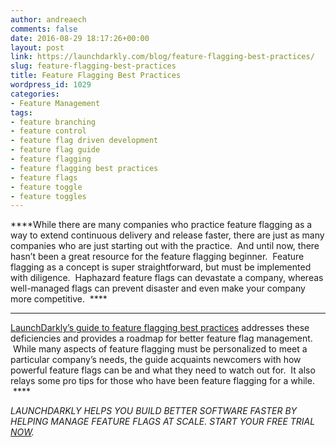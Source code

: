 ```yaml
---
author: andreaech
comments: false
date: 2016-08-29 18:17:26+00:00
layout: post
link: https://launchdarkly.com/blog/feature-flagging-best-practices/
slug: feature-flagging-best-practices
title: Feature Flagging Best Practices
wordpress_id: 1029
categories:
- Feature Management
tags:
- feature branching
- feature control
- feature flag driven development
- feature flag guide
- feature flagging
- feature flagging best practices
- feature flags
- feature toggle
- feature toggles
---
```


****While there are many companies who practice feature flagging as a way to extend continuous delivery and release faster, there are just as many companies who are just starting out with the practice.  And until now, there hasn’t been a great resource for the feature flagging beginner.  Feature flagging as a concept is super straightforward, but must be implemented with diligence.  Haphazard feature flags can devastate a company, whereas well-managed flags can prevent disaster and even make your company more competitive.  ****

****
[LaunchDarkly’s guide to feature flagging best practices](http://featureflags.io/feature-flag-introduction/?utm_source=launchdarkly_blog&utm_medium=organic) addresses these deficiencies and provides a roadmap for better feature flag management.  While many aspects of feature flagging must be personalized to meet a particular company’s needs, the guide acquaints newcomers with how powerful feature flags can be and what they need to watch out for.  It also relays some pro tips for those who have been feature flagging for a while.  ****

_LAUNCHDARKLY HELPS YOU BUILD BETTER SOFTWARE FASTER BY HELPING MANAGE FEATURE FLAGS AT SCALE. START YOUR FREE TRIAL [NOW](https://app.launchdarkly.com/signup#/?utm_source=launchdarkly_blog&utm_medium=organic)._
